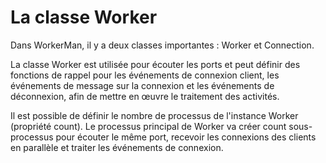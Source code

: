 # La classe Worker
Dans WorkerMan, il y a deux classes importantes : Worker et Connection.

La classe Worker est utilisée pour écouter les ports et peut définir des fonctions de rappel pour les événements de connexion client, les événements de message sur la connexion et les événements de déconnexion, afin de mettre en œuvre le traitement des activités. 

Il est possible de définir le nombre de processus de l'instance Worker (propriété count). Le processus principal de Worker va créer count sous-processus pour écouter le même port, recevoir les connexions des clients en parallèle et traiter les événements de connexion.

